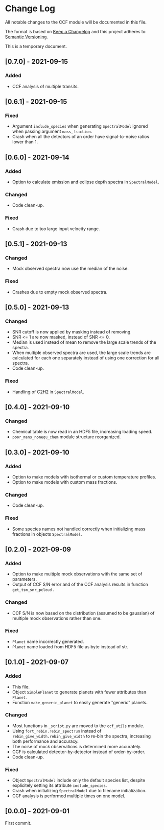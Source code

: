 # Change Log
All notable changes to the CCF module will be documented in this file.

The format is based on [Keep a Changelog](http://keepachangelog.com)
and this project adheres to [Semantic Versioning](http://semver.org).

This is a temporary document.

## [0.7.0] - 2021-09-15
### Added
- CCF analysis of multiple transits.

## [0.6.1] - 2021-09-15
### Fixed
- Argument `include_species` when generating `SpectralModel` ignored when passing argument `mass_fraction`.
- Crash when all the detectors of an order have signal-to-noise ratios lower than 1.

## [0.6.0] - 2021-09-14
### Added
- Option to calculate emission and eclipse depth spectra in `SpectralModel`.

### Changed
- Code clean-up.

### Fixed
- Crash due to too large input velocity range.


## [0.5.1] - 2021-09-13
### Changed
- Mock observed spectra now use the median of the noise.

### Fixed
- Crashes due to empty mock observed spectra.

## [0.5.0] - 2021-09-13
### Changed
- SNR cutoff is now applied by masking instead of removing.
- SNR <= 1 are now masked, instead of SNR <= 0.
- Median is used instead of mean to remove the large scale trends of the spectra.
- When multiple observed spectra are used, the large scale trends are calculated for each one separately instead of using one correction for all spectra.
- Code clean-up.

### Fixed
- Handling of C2H2 in `SpectralModel`.

## [0.4.0] - 2021-09-10
### Changed
- Chemical table is now read in an HDF5 file, increasing loading speed.
- `poor_mans_nonequ_chem` module structure reorganized.

## [0.3.0] - 2021-09-10
### Added
- Option to make models with isothermal or custom temperature profiles.
- Option to make models with custom mass fractions.

### Changed
- Code clean-up.

### Fixed
- Some species names not handled correctly when initializing mass fractions in objects `SpectralModel`.

## [0.2.0] - 2021-09-09
### Added
- Option to make multiple mock observations with the same set of parameters.
- Output of CCF S/N error and of the CCF analysis results in function `get_tsm_snr_pcloud` .

### Changed
- CCF S/N is now based on the distribution (assumed to be gaussian) of multiple mock observations rather than one.

### Fixed
- `Planet` name incorrectly generated.
- `Planet` name loaded from HDF5 file as byte instead of str.


## [0.1.0] - 2021-09-07
### Added
- This file.
- Object `SimplePlanet` to generate planets with fewer attributes than `Planet`.
- Function `make_generic_planet` to easily generate "generic" planets.

### Changed
- Most functions in `_script.py` are moved to the `ccf_utils` module.
- Using `fort_rebin.rebin_spectrum` instead of `rebin_give_width.rebin_give_width` to re-bin the spectra, increasing both performance and accuracy.
- The noise of mock observations is determined more accurately.
- CCF is calculated detector-by-detector instead of order-by-order.
- Code clean-up.

### Fixed
- Object `SpectralModel` include only the default species list, despite explicitely setting its attribute `include_species`.
- Crash when initializing `SpectralModel` due to filename initialization.
- CCF analysis is performed multiple times on one model.

## [0.0.0] - 2021-09-01
First commit.